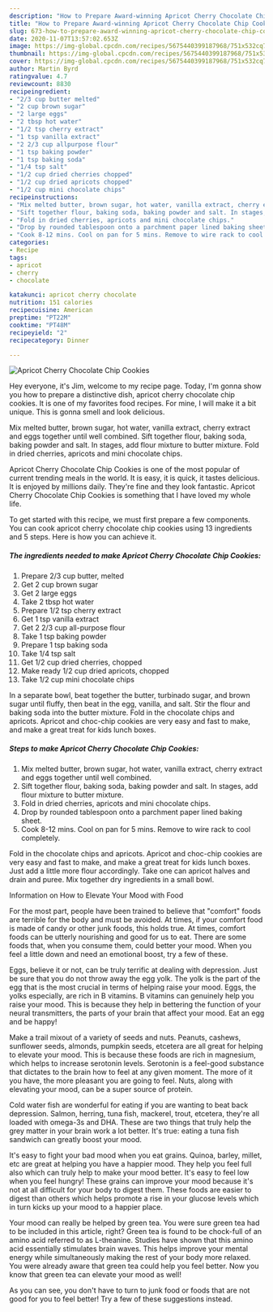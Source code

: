 ```yaml
---
description: "How to Prepare Award-winning Apricot Cherry Chocolate Chip Cookies"
title: "How to Prepare Award-winning Apricot Cherry Chocolate Chip Cookies"
slug: 673-how-to-prepare-award-winning-apricot-cherry-chocolate-chip-cookies
date: 2020-11-07T13:57:02.653Z
image: https://img-global.cpcdn.com/recipes/5675440399187968/751x532cq70/apricot-cherry-chocolate-chip-cookies-recipe-main-photo.jpg
thumbnail: https://img-global.cpcdn.com/recipes/5675440399187968/751x532cq70/apricot-cherry-chocolate-chip-cookies-recipe-main-photo.jpg
cover: https://img-global.cpcdn.com/recipes/5675440399187968/751x532cq70/apricot-cherry-chocolate-chip-cookies-recipe-main-photo.jpg
author: Martin Byrd
ratingvalue: 4.7
reviewcount: 8830
recipeingredient:
- "2/3 cup butter melted"
- "2 cup brown sugar"
- "2 large eggs"
- "2 tbsp hot water"
- "1/2 tsp cherry extract"
- "1 tsp vanilla extract"
- "2 2/3 cup allpurpose flour"
- "1 tsp baking powder"
- "1 tsp baking soda"
- "1/4 tsp salt"
- "1/2 cup dried cherries chopped"
- "1/2 cup dried apricots chopped"
- "1/2 cup mini chocolate chips"
recipeinstructions:
- "Mix melted butter, brown sugar, hot water, vanilla extract, cherry extract and eggs together until well combined."
- "Sift together flour, baking soda, baking powder and salt. In stages, add flour mixture to butter mixture."
- "Fold in dried cherries, apricots and mini chocolate chips."
- "Drop by rounded tablespoon onto a parchment paper lined baking sheet."
- "Cook 8-12 mins. Cool on pan for 5 mins. Remove to wire rack to cool completely."
categories:
- Recipe
tags:
- apricot
- cherry
- chocolate

katakunci: apricot cherry chocolate 
nutrition: 151 calories
recipecuisine: American
preptime: "PT22M"
cooktime: "PT48M"
recipeyield: "2"
recipecategory: Dinner

---
```



![Apricot Cherry Chocolate Chip Cookies](https://img-global.cpcdn.com/recipes/5675440399187968/751x532cq70/apricot-cherry-chocolate-chip-cookies-recipe-main-photo.jpg)

Hey everyone, it's Jim, welcome to my recipe page. Today, I'm gonna show you how to prepare a distinctive dish, apricot cherry chocolate chip cookies. It is one of my favorites food recipes. For mine, I will make it a bit unique. This is gonna smell and look delicious.

Mix melted butter, brown sugar, hot water, vanilla extract, cherry extract and eggs together until well combined. Sift together flour, baking soda, baking powder and salt. In stages, add flour mixture to butter mixture. Fold in dried cherries, apricots and mini chocolate chips.

Apricot Cherry Chocolate Chip Cookies is one of the most popular of current trending meals in the world. It is easy, it is quick, it tastes delicious. It is enjoyed by millions daily. They're fine and they look fantastic. Apricot Cherry Chocolate Chip Cookies is something that I have loved my whole life.


To get started with this recipe, we must first prepare a few components. You can cook apricot cherry chocolate chip cookies using 13 ingredients and 5 steps. Here is how you can achieve it.

<!--inarticleads1-->

##### The ingredients needed to make Apricot Cherry Chocolate Chip Cookies:

1. Prepare 2/3 cup butter, melted
1. Get 2 cup brown sugar
1. Get 2 large eggs
1. Take 2 tbsp hot water
1. Prepare 1/2 tsp cherry extract
1. Get 1 tsp vanilla extract
1. Get 2 2/3 cup all-purpose flour
1. Take 1 tsp baking powder
1. Prepare 1 tsp baking soda
1. Take 1/4 tsp salt
1. Get 1/2 cup dried cherries, chopped
1. Make ready 1/2 cup dried apricots, chopped
1. Take 1/2 cup mini chocolate chips


In a separate bowl, beat together the butter, turbinado sugar, and brown sugar until fluffy, then beat in the egg, vanilla, and salt. Stir the flour and baking soda into the butter mixture. Fold in the chocolate chips and apricots. Apricot and choc-chip cookies are very easy and fast to make, and make a great treat for kids lunch boxes. 

<!--inarticleads2-->

##### Steps to make Apricot Cherry Chocolate Chip Cookies:

1. Mix melted butter, brown sugar, hot water, vanilla extract, cherry extract and eggs together until well combined.
1. Sift together flour, baking soda, baking powder and salt. In stages, add flour mixture to butter mixture.
1. Fold in dried cherries, apricots and mini chocolate chips.
1. Drop by rounded tablespoon onto a parchment paper lined baking sheet.
1. Cook 8-12 mins. Cool on pan for 5 mins. Remove to wire rack to cool completely.


Fold in the chocolate chips and apricots. Apricot and choc-chip cookies are very easy and fast to make, and make a great treat for kids lunch boxes. Just add a little more flour accordingly. Take one can apricot halves and drain and puree. Mix together dry ingredients in a small bowl. 

Information on How to Elevate Your Mood with Food


For the most part, people have been trained to believe that "comfort" foods are terrible for the body and must be avoided. At times, if your comfort food is made of candy or other junk foods, this holds true. At times, comfort foods can be utterly nourishing and good for us to eat. There are some foods that, when you consume them, could better your mood. When you feel a little down and need an emotional boost, try a few of these.

Eggs, believe it or not, can be truly terrific at dealing with depression. Just be sure that you do not throw away the egg yolk. The yolk is the part of the egg that is the most crucial in terms of helping raise your mood. Eggs, the yolks especially, are rich in B vitamins. B vitamins can genuinely help you raise your mood. This is because they help in bettering the function of your neural transmitters, the parts of your brain that affect your mood. Eat an egg and be happy!

Make a trail mixout of a variety of seeds and nuts. Peanuts, cashews, sunflower seeds, almonds, pumpkin seeds, etcetera are all great for helping to elevate your mood. This is because these foods are rich in magnesium, which helps to increase serotonin levels. Serotonin is a feel-good substance that dictates to the brain how to feel at any given moment. The more of it you have, the more pleasant you are going to feel. Nuts, along with elevating your mood, can be a super source of protein.

Cold water fish are wonderful for eating if you are wanting to beat back depression. Salmon, herring, tuna fish, mackerel, trout, etcetera, they're all loaded with omega-3s and DHA. These are two things that truly help the grey matter in your brain work a lot better. It's true: eating a tuna fish sandwich can greatly boost your mood. 

It's easy to fight your bad mood when you eat grains. Quinoa, barley, millet, etc are great at helping you have a happier mood. They help you feel full also which can truly help to make your mood better. It's easy to feel low when you feel hungry! These grains can improve your mood because it's not at all difficult for your body to digest them. These foods are easier to digest than others which helps promote a rise in your glucose levels which in turn kicks up your mood to a happier place.

Your mood can really be helped by green tea. You were sure green tea had to be included in this article, right? Green tea is found to be chock-full of an amino acid referred to as L-theanine. Studies have shown that this amino acid essentially stimulates brain waves. This helps improve your mental energy while simultaneously making the rest of your body more relaxed. You were already aware that green tea could help you feel better. Now you know that green tea can elevate your mood as well!

As you can see, you don't have to turn to junk food or foods that are not good for you to feel better! Try  a few  of  these  suggestions  instead.

